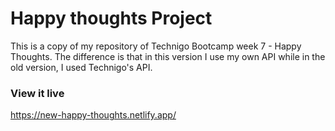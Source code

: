 # Happy thoughts Project

This is a copy of my repository of Technigo Bootcamp week 7 - Happy Thoughts. The difference is that in this version I use my own API while in the old version, I used Technigo's API.

### View it live

https://new-happy-thoughts.netlify.app/

